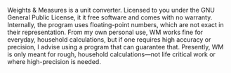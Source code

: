 Weights & Measures is a unit converter. Licensed to you under the GNU General Public License, it it free software and comes with no warranty. Internally, the program uses floating-point numbers, which are not exact in their representation. From my own personal use, WM works fine for everyday, household calculations, but if one requires high accuracy or precision, I advise using a program that can guarantee that. Presently, WM is only meant for rough, household calculations—not life critical work or where high-precision is needed.
